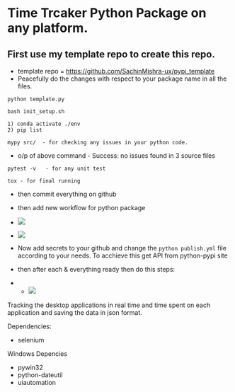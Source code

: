 # Time Trcaker Python Package on any platform.
## First use my template repo to create this repo.
- template repo = https://github.com/SachinMishra-ux/pypi_template
- Peacefully do the changes with respect to your package name in all the files.

```
python template.py
```

```
bash init_setup.sh
```
```
1) conda activate ./env
2) pip list
```
```
mypy src/  - for checking any issues in your python code.
```
- o/p of above command - Success: no issues found in 3 source files
```
pytest -v   - for any unit test
```
```
tox - for final running
```
- then commit everything on github
- then add new workflow for python package
- ![](./Assets/img1.png)
- ![](./Assets/img2.png)

- Now add secrets to your github and change the ```python publish.yml``` file according to your needs. To acchieve this get API from python-pypi site

- then after each & everything ready then do this steps:
- - ![](./Assets/img3.png)



Tracking the desktop applications in real time and time spent on each application and saving the data in json format.

Dependencies:

- selenium


Windows Depencies

- pywin32
- python-dateutil
- uiautomation 
